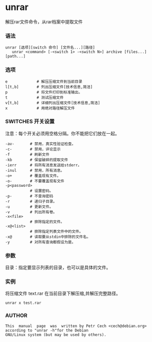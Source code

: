 unrar
===

解压rar文件命令，从rar档案中提取文件

###  语法

```shell
unrar [选项][switch 命令] [文件名...][路径]
   unrar <command> [-<switch 1> -<switch N>] archive [files...] [path...]
```

###  选项

```shell
e             # 解压压缩文件到当前目录
l[t,b]        # 列出压缩文件[技术信息,简洁]
p             # 将文件打印到标准输出。
t             # 测试压缩文件
v[t,b]        # 详细列出压缩文件[技术信息,简洁]
x             # 用绝对路径解压文件
```

### SWITCHES  开关设置

注意：每个开关必须用空格分隔。你不能把它们放在一起。
       
```shell
-av-       # 禁用，真实性验证检查。
-c-        # 禁用，评论显示
-f         # 刷新文件
-kb        # 保留破碎的提取文件
-ierr      # 将所有消息发送给stderr。
-inul      # 禁用，所有消息。
-o+        # 覆盖现有文件。
-o-        # 不要覆盖现有文件
-p<password>
     	   # 设置密码。
-p-        # 不查询密码
-r         # 递归子目录。
-u         # 更新文件。
-v         # 列出所有卷。
-x<file>
     	   # 排除指定的文件。
-x@<list>
     	   # 排除指定列表文件中的文件。
-x@        # 读取要从stdin中排除的文件名。
-y         # 对所有查询都假设为是。
```

###  参数

目录：指定要显示列表的目录，也可以是具体的文件。

###  实例

将压缩文件 text.rar 在当前目录下解压缩,并解压完整路径。

```shell
unrar x test.rar
```

### AUTHOR

```shell
This  manual  page  was  written by Petr Cech <cech@debian.org> according to "unrar -h"for the Debian
GNU/Linux system (but may be used by others).
```
